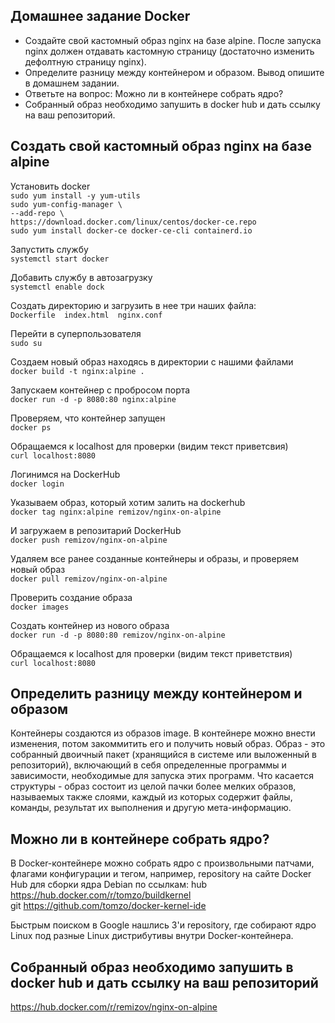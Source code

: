 ## Домашнее задание Docker 
- Создайте свой кастомный образ nginx на базе alpine. После запуска nginx должен отдавать кастомную страницу (достаточно изменить дефолтную страницу nginx).  
- Определите разницу между контейнером и образом. Вывод опишите в домашнем задании.  
- Ответьте на вопрос: Можно ли в контейнере собрать ядро?  
- Собранный образ необходимо запушить в docker hub и дать ссылку на ваш репозиторий.
 
## Создать свой кастомный образ nginx на базе alpine 
Установить docker  
``sudo yum install -y yum-utils``  
``sudo yum-config-manager \``  
	``--add-repo \``  
	``https://download.docker.com/linux/centos/docker-ce.repo``  
``sudo yum install docker-ce docker-ce-cli containerd.io``  

Запустить службу  
``systemctl start docker``  

Добавить службу в автозагрузку  
``systemctl enable dock``  

Создать директорию и загрузить в нее три наших файла:  
``Dockerfile  index.html  nginx.conf``  

Перейти в суперпользователя  
``sudo su``  

Создаем новый образ находясь в директории с нашими файлами  
``docker build -t nginx:alpine .``  

Запускаем контейнер с пробросом порта  
``docker run -d -p 8080:80 nginx:alpine``  

Проверяем, что контейнер запущен  
``docker ps``  

Обращаемся к localhost для проверки (видим текст приветсвия)  
``curl localhost:8080``  

Логинимся на DockerHub  
``docker login``  

Указываем образ, который хотим залить на dockerhub  
``docker tag nginx:alpine remizov/nginx-on-alpine``  

И загружаем в репозитарий DockerHub  
``docker push remizov/nginx-on-alpine``  

Удаляем все ранее созданные контейнеры и образы, и проверяем новый образ  
``docker pull remizov/nginx-on-alpine``  

Проверить создание образа  
``docker images``  

Создать контейнер из нового образа  
``docker run -d -p 8080:80 remizov/nginx-on-alpine``  

Обращаемся к localhost для проверки (видим текст приветствия)  
``curl localhost:8080``  

## Определить разницу между контейнером и образом  
Контейнеры создаются из образов image. В контейнере можно внести изменения, потом закоммитить его и получить новый образ.
Образ - это собранный двоичный пакет (хранящийся в системе или выложенный в репозиторий), включающий в себя определенные программы и зависимости, необходимые для запуска этих программ. Что касается структуры - образ состоит из целой пачки более мелких образов, называемых также слоями, каждый из которых содержит файлы, команды, результат их выполнения и другую мета-информацию.
## Можно ли в контейнере собрать ядро?  
В Docker-контейнере можно собрать ядро с произвольными патчами, флагами конфигурации и тегом, например, repository на сайте Docker Hub для сборки ядра Debian по ссылкам:
hub https://hub.docker.com/r/tomzo/buildkernel  
git https://github.com/tomzo/docker-kernel-ide  

Быстрым поиском в Google нашлись 3'и repository, где собирают ядро Linux под разные Linux дистрибутивы внутри Docker-контейнера.  

## Собранный образ необходимо запушить в docker hub и дать ссылку на ваш репозиторий   
https://hub.docker.com/r/remizov/nginx-on-alpine  
